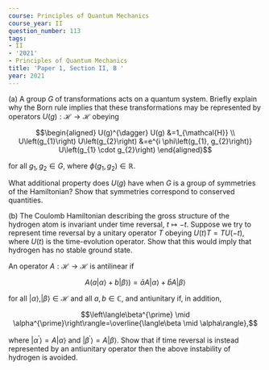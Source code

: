```yaml
---
course: Principles of Quantum Mechanics
course_year: II
question_number: 113
tags:
- II
- '2021'
- Principles of Quantum Mechanics
title: 'Paper 1, Section II, B '
year: 2021
---
```




(a) A group $G$ of transformations acts on a quantum system. Briefly explain why the Born rule implies that these transformations may be represented by operators $U(g): \mathcal{H} \rightarrow \mathcal{H}$ obeying

$$\begin{aligned}
U(g)^{\dagger} U(g) &=1_{\mathcal{H}} \\
U\left(g_{1}\right) U\left(g_{2}\right) &=e^{i \phi\left(g_{1}, g_{2}\right)} U\left(g_{1} \cdot g_{2}\right)
\end{aligned}$$

for all $g_{1}, g_{2} \in G$, where $\phi\left(g_{1}, g_{2}\right) \in \mathbb{R}$.

What additional property does $U(g)$ have when $G$ is a group of symmetries of the Hamiltonian? Show that symmetries correspond to conserved quantities.

(b) The Coulomb Hamiltonian describing the gross structure of the hydrogen atom is invariant under time reversal, $t \mapsto-t$. Suppose we try to represent time reversal by a unitary operator $T$ obeying $U(t) T=T U(-t)$, where $U(t)$ is the time-evolution operator. Show that this would imply that hydrogen has no stable ground state.

An operator $A: \mathcal{H} \rightarrow \mathcal{H}$ is antilinear if

$$A(a|\alpha\rangle+b|\beta\rangle)=\bar{a} A|\alpha\rangle+\bar{b} A|\beta\rangle$$

for all $|\alpha\rangle,|\beta\rangle \in \mathcal{H}$ and all $a, b \in \mathbb{C}$, and antiunitary if, in addition,

$$\left\langle\beta^{\prime} \mid \alpha^{\prime}\right\rangle=\overline{\langle\beta \mid \alpha\rangle},$$

where $\left|\alpha^{\prime}\right\rangle=A|\alpha\rangle$ and $\left|\beta^{\prime}\right\rangle=A|\beta\rangle$. Show that if time reversal is instead represented by an antiunitary operator then the above instability of hydrogen is avoided.